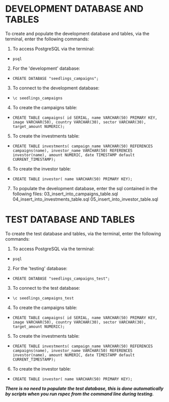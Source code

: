 # DEVELOPMENT DATABASE AND TABLES

To create and populate the development database and tables, via the terminal, enter the following commands:

1) To access PostgreSQL via the terminal:
- `psql`

2) For the 'development' database:
- `CREATE DATABASE "seedlings_campaigns";`

3) To connect to the development database:
- `\c seedlings_campaigns`

4) To create the campaigns table:
- `CREATE TABLE campaigns(
  	id SERIAL,
  	name VARCHAR(50) PRIMARY KEY,
  	image VARCHAR(50),
  	country VARCHAR(30),
  	sector VARCHAR(30),
  	target_amount NUMERIC);`

5) To create the investments table:
- `CREATE TABLE investments(
  	campaign_name VARCHAR(50) REFERENCES campaigns(name),
  	investor_name VARCHAR(50) REFERENCES investor(name),
  	amount NUMERIC,
  	date TIMESTAMP default CURRENT_TIMESTAMP);`

6) To create the investor table:
- `CREATE TABLE investor(
	 name VARCHAR(50) PRIMARY KEY);`

7) To populate the development database, enter the sql contained in the following files:
03_insert_into_campaigns_table.sql
04_insert_into_investments_table.sql
05_insert_into_investor_table.sql

# TEST DATABASE AND TABLES

To create the test database and tables, via the terminal, enter the following commands:

1) To access PostgreSQL via the terminal:
- `psql`

2) For the 'testing' database:
- `CREATE DATABASE "seedlings_campaigns_test";`

3) To connect to the test database:
- `\c seedlings_campaigns_test`

4) To create the campaigns table:
- `CREATE TABLE campaigns(
  	id SERIAL,
  	name VARCHAR(50) PRIMARY KEY,
  	image VARCHAR(50),
  	country VARCHAR(30),
  	sector VARCHAR(30),
  	target_amount NUMERIC);`

5) To create the investments table:
- `CREATE TABLE investments(
  	campaign_name VARCHAR(50) REFERENCES campaigns(name),
  	investor_name VARCHAR(50) REFERENCES investor(name),
  	amount NUMERIC,
  	date TIMESTAMP default CURRENT_TIMESTAMP);`

6) To create the investor table:
- `CREATE TABLE investor(
	name VARCHAR(50) PRIMARY KEY);`

***There is no need to populate the test database, this is done automatically by scripts when you run rspec from the command line during testing.***
